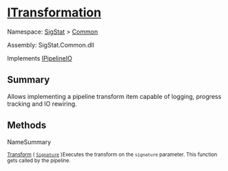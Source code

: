 # [ITransformation](./ITransformation.md)

Namespace: [SigStat]() > [Common](./README.md)

Assembly: SigStat.Common.dll

Implements [IPipelineIO](./Pipeline/IPipelineIO.md)

## Summary
Allows implementing a pipeline transform item capable of logging, progress tracking and IO rewiring.

## Methods

NameSummary

<sub>[Transform](./Methods/ITransformation-100663461.md) ( [`Signature`](./Signature.md) )</sub><sub>Executes the transform on the `signature` parameter.  This function gets called by the pipeline.</sub><br>


